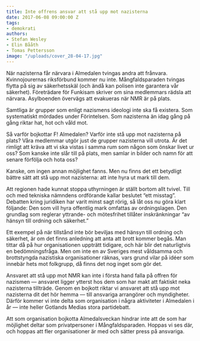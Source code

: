 ```yaml
---
title: Inte offrens ansvar att stå upp mot nazisterna
date: 2017-06-08 09:00:00 Z
tags:
- demokrati
authors:
- Stefan Wesley
- Elin Bååth
- Tomas Pettersson
image: "/uploads/cover_28-04-17.jpg"
---
```


När nazisterna får närvara i Almedalen tvingas andra att frånvara. Kvinnojourernas riksförbund kommer nu inte. Mångfaldsparaden tvingas flytta på sig av säkerhetsskäl (och ändå kan polisen inte garantera vår säkerhet). Företrädare för Funkisam skriver om sina medlemmars rädsla att närvara. Asylboenden övervägs att evakueras när NMR är på plats.

Samtliga är grupper som enligt nazismens ideologi inte ska få existera. Som systematiskt mördades under Förintelsen. Som nazisterna än idag gång på gång riktar hat, hot och våld mot.

Så varför bojkottar F! Almedalen? Varför inte stå upp mot nazisterna på plats? Våra medlemmar utgör just de grupper nazisterna vill utrota. Är det rimligt att kräva att vi ska vistas i samma rum som någon som önskar livet ur oss? Som kanske inte slår till på plats, men samlar in bilder och namn för att senare förfölja och hota oss?

Kanske, om ingen annan möjlighet fanns. Men nu finns det ett betydligt bättre sätt att stå upp mot nazisterna: att inte hyra ut mark till dem.

Att regionen hade kunnat stoppa uthyrningen är ställt bortom allt tvivel. Till och med tekniska nämndens ordförande kallar beslutet “ett misstag”. Debatten kring juridiken har varit minst sagt rörig, så låt oss nu göra klart följande: Den som vill hyra offentlig mark omfattas av ordningslagen. Den grundlag som reglerar yttrande- och mötesfrihet tillåter inskränkningar “av hänsyn till ordning och säkerhet.”

Ett exempel på när tillstånd inte bör beviljas med hänsyn till ordning och säkerhet, är om det finns anledning att anta att brott kommer begås. Man tittar då på hur organisationen uppträtt tidigare, och här blir det naturligtvis en bedömningsfråga. Men om inte en av Sveriges mest våldsamma och brottstyngda nazistiska organisationer räknas, vars grund vilar på idéer som innebär hets mot folkgrupp, då finns det nog inget som gör det.

Ansvaret att stå upp mot NMR kan inte i första hand falla på offren för nazismen — ansvaret ligger ytterst hos dem som har makt att faktiskt neka nazisterna tillträde. Genom en bojkott riktar vi ansvaret att stå upp mot nazisterna dit det hör hemma — till ansvariga arrangörer och myndigheter. Därför kommer vi inte delta som organisation i några aktiviteter i Almedalen i år — inte heller Gotlands Medias stora partidebatt.

Att som organisation bojkotta Almedalsveckan hindrar inte att de som har möjlighet deltar som privatpersoner i Mångfaldsparaden. Hoppas vi ses där, och hoppas att fler organisationer är med och sätter press på ansvariga.
